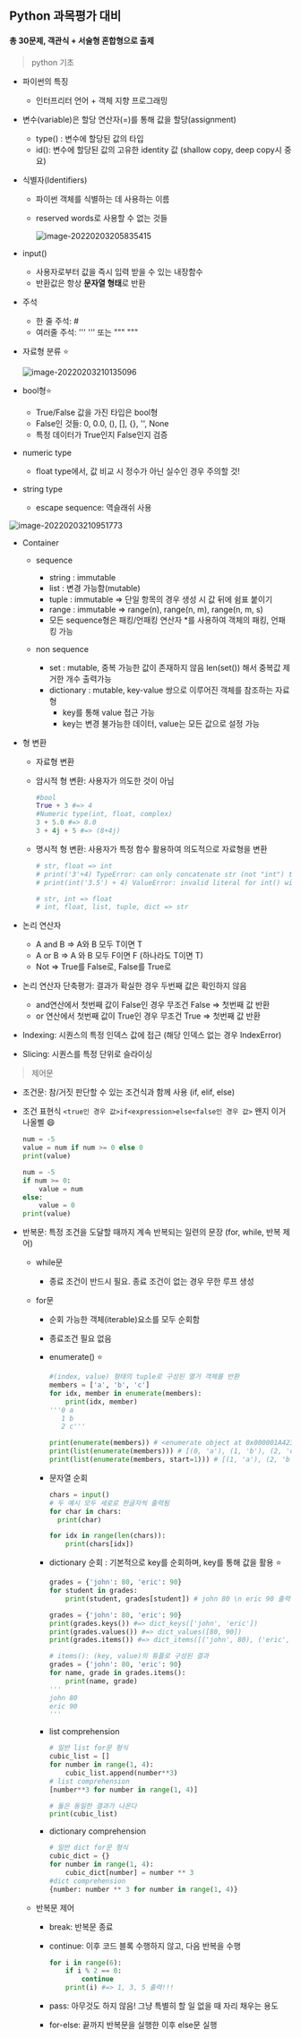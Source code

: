 ## Python 과목평가 대비

#### 총 30문제, 객관식 + 서술형 혼합형으로 출제

>  python 기초

* 파이썬의 특징
  * 인터프리터 언어 + 객체 지향 프로그래밍

* 변수(variable)은 할당 연산자(=)를 통해 값을 할당(assignment)
  * type() : 변수에 할당된 값의 타입
  * id(): 변수에 할당된 값의 고유한 identity 값 (shallow copy, deep copy시 중요)

* 식별자(Identifiers)

  * 파이썬 객체를 식별하는 데 사용하는 이름

  * reserved words로 사용할 수 없는 것들

    ![image-20220203205835415](python_review.assets/image-20220203205835415.png)

* input()
  * 사용자로부터 값을 즉시 입력 받을 수 있는 내장함수
  * 반환값은 항상 **문자열 형태**로 반환

* 주석
  * 한 줄 주석: #
  * 여러줄 주석: ''' ''' 또는 """ """

* 자료형 분류 :star:

  ![image-20220203210135096](python_review.assets/image-20220203210135096.png)

* bool형:star:
  * True/False 값을 가진 타입은 bool형
  * False인 것들: 0, 0.0, (), [], {}, '', None 
  * 특정 데이터가 True인지 False인지 검증

* numeric type
  * float type에서, 값 비교 시 정수가 아닌 실수인 경우 주의할 것!

* string type
  * escape sequence: 역슬래쉬 사용

![image-20220203210951773](python_review.assets/image-20220203210951773.png)

* Container

  * sequence
    * string : immutable
    * list : 변경 가능함(mutable)
    * tuple : immutable => 단일 항목의 경우 생성 시 값 뒤에 쉼표 붙이기
    * range : immutable => range(n), range(n, m), range(n, m, s)
    * 모든 sequence형은 패킹/언패킹 연산자 *를 사용하여 객체의 패킹, 언패킹 가능

  * non sequence
    * set : mutable, 중복 가능한 값이 존재하지 않음 len(set()) 해서 중복값 제거한 개수 출력가능
    * dictionary : mutable, key-value 쌍으로 이루어진 객체를 참조하는 자료형
      * key를 통해 value 접근 가능
      * key는 변경 불가능한 데이터, value는 모든 값으로 설정 가능

* 형 변환

  * 자료형 변환

  * 암시적 형 변환: 사용자가 의도한 것이 아님

    ```python
    #bool
    True + 3 #=> 4
    #Numeric type(int, float, complex)
    3 + 5.0 #=> 8.0
    3 + 4j + 5 #=> (8+4j)
    ```

  * 명시적 형 변환: 사용자가 특정 함수 활용하여 의도적으로 자료형을 변환

    ```python
    # str, float => int
    # print('3'+4) TypeError: can only concatenate str (not "int") to str
    # print(int('3.5') + 4) ValueError: invalid literal for int() with base 10: '3.5'
    
    # str, int => float
    # int, float, list, tuple, dict => str
    ```

* 논리 연산자
  * A and B => A와 B 모두 T이면 T
  * A  or B => A 와 B 모두 F이면 F (하나라도 T이면 T)
  * Not => True를 False로, False를 True로

* 논리 연산자 단축평가: 결과가 확실한 경우 두번째 값은 확인하지 않음
  * and연산에서 첫번째 값이 False인 경우 무조건 False => 첫번째 값 반환
  * or 연산에서 첫번째 값이 True인 경우 무조건 True => 첫번째 값 반환

* Indexing: 시퀀스의 특정 인덱스 값에 접근 (해당 인덱스 없는 경우 IndexError)
* Slicing: 시퀀스를 특정 단위로 슬라이싱



> 제어문

* 조건문: 참/거짓 판단할 수 있는 조건식과 함께 사용 (if, elif, else)

* 조건 표현식 ```<true인 경우 값>if<expression>else<false인 경우 값>``` 왠지 이거 나올삘 :smile:

  ```python
  num = -5
  value = num if num >= 0 else 0
  print(value)
  ```

  ```python
  num = -5
  if num >= 0:
      value = num
  else:
      value = 0
  print(value)
  ```

  

* 반복문: 특정 조건을 도달할 때까지 계속 반복되는 일련의 문장 (for, while, 반복 제어)

  * while문

    * 종료 조건이 반드시 필요. 종료 조건이 없는 경우 무한 루프 생성

  * for문

    * 순회 가능한 객체(iterable)요소를 모두 순회함

    * 종료조건 필요 없음

    * enumerate() :star:

      ```python
      #(index, value) 형태의 tuple로 구성된 열거 객체를 반환
      members = ['a', 'b', 'c']
      for idx, member in enumerate(members):
          print(idx, member)
      '''0 a
         1 b
         2 c'''
      ```

      ```python
      print(enumerate(members)) # <enumerate object at 0x000001A423743340>
      print(list(enumerate(members))) # [(0, 'a'), (1, 'b'), (2, 'c')]
      print(list(enumerate(members, start=1))) # [(1, 'a'), (2, 'b'), (3, 'c')]
      ```

    * 문자열 순회 

      ```python
      chars = input()
      # 두 예시 모두 세로로 한글자씩 출력됨
      for char in chars:
      	print(char)
      ```

      ```python
      for idx in range(len(chars)):
          print(chars[idx])
      ```

    * dictionary 순회 : 기본적으로 key를 순회하며, key를 통해 값을 활용 :star:

      ```python
      grades = {'john': 80, 'eric': 90}
      for student in grades:
          print(student, grades[student]) # john 80 \n eric 90 출력
      ```

      ```python
      grades = {'john': 80, 'eric': 90}
      print(grades.keys()) #=> dict_keys(['john', 'eric'])
      print(grades.values()) #=> dict_values([80, 90])
      print(grades.items()) #=> dict_items([('john', 80), ('eric', 90)])
      ```

      ```python
      # items(): (key, value)의 튜플로 구성된 결과
      grades = {'john': 80, 'eric': 90}
      for name, grade in grades.items():
          print(name, grade)
      '''
      john 80
      eric 90
      '''    
      
      ```

    * list comprehension

      ```python
      # 일반 list for문 형식
      cubic_list = []
      for number in range(1, 4):
          cubic_list.append(number**3)
      # list comprehension
      [number**3 for number in range(1, 4)]
      
      # 둘은 동일한 결과가 나온다
      print(cubic_list)
      ```

    * dictionary comprehension

      ```python
      # 일반 dict for문 형식
      cubic_dict = {}
      for number in range(1, 4):
          cubic_dict[number] = number ** 3
      #dict comprehension
      {number: number ** 3 for number in range(1, 4)}
      ```

  * 반복문 제어

    * break: 반복문 종료

    * continue: 이후 코드 블록 수행하지 않고, 다음 반복을 수행

      ```python
      for i in range(6):
          if i % 2 == 0:
              continue
          print(i) #=> 1, 3, 5 출력!!!
      ```

    * pass: 아무것도 하지 않음! 그냥 특별히 할 일 없을 때 자리 채우는 용도

    * for-else: 끝까지 반복문을 실행한 이후 else문 실행

